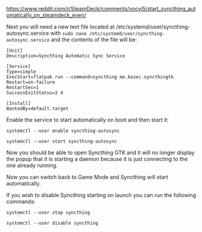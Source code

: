 https://www.reddit.com/r/SteamDeck/comments/vocyi5/start_syncthing_automatically_on_steamdeck_even/

Next you will need a new text file located at /etc/systemd/user/syncthing-autosync.service with `sudo nano /etc/systemd/user/syncthing-autosync.service` and the contents of the file will be:

```
[Unit]
Description=Syncthing Automatic Sync Service

[Service]
Type=simple
ExecStart=flatpak run --command=syncthing me.kozec.syncthingtk
Restart=on-failure
RestartSec=1
SuccessExitStatus=3 4

[Install]
WantedBy=default.target
```
Enable the service to start automatically on boot and then start it:
```
systemctl --user enable syncthing-autosync

systemctl --user start syncthing-autosync
```

Now you should be able to open Syncthing GTK and it will no longer display the popup that it is starting a daemon because it is just connecting to the one already running. 

Now you can switch back to Game Mode and Syncthing will start automatically.

If you wish to disable Syncthing starting on launch you can run the following commands:

```
systemctl --user stop syncthing

systemctl --user disable syncthing
```
